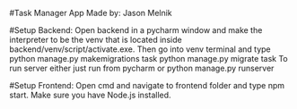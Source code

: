 #Task Manager App
Made by: Jason Melnik

#Setup Backend:
Open backend in a pycharm window and make the interpreter to be the venv that is located inside backend/venv/script/activate.exe. 
Then go into venv terminal and type 
python manage.py makemigrations task
python manage.py migrate task
To run server either just run from pycharm or python manage.py runserver

#Setup Frontend:
Open cmd and navigate to frontend folder and type npm start.
Make sure you have Node.js installed.